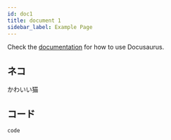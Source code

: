 ```yaml
---
id: doc1
title: document 1
sidebar_label: Example Page
---
```


Check the [documentation](https://docusaurus.io) for how to use Docusaurus.

## ネコ

かわいい猫

## コード

```
code
```
